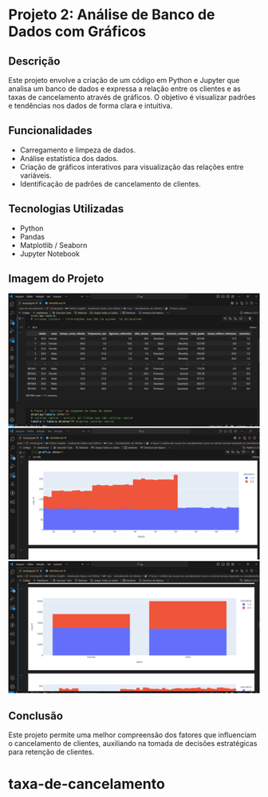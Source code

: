 # Projeto 2: Análise de Banco de Dados com Gráficos

## Descrição
Este projeto envolve a criação de um código em Python e Jupyter que analisa um banco de dados e expressa a relação entre os clientes e as taxas de cancelamento através de gráficos. O objetivo é visualizar padrões e tendências nos dados de forma clara e intuitiva.

## Funcionalidades
- Carregamento e limpeza de dados.
- Análise estatística dos dados.
- Criação de gráficos interativos para visualização das relações entre variáveis.
- Identificação de padrões de cancelamento de clientes.

## Tecnologias Utilizadas
- Python
- Pandas
- Matplotlib / Seaborn
- Jupyter Notebook

## Imagem do Projeto
<img src="./pictures/tabela.png">
<img src="./pictures/grafico1.png">
<img src="./pictures/grafico2.png">

## Conclusão
Este projeto permite uma melhor compreensão dos fatores que influenciam o cancelamento de clientes, auxiliando na tomada de decisões estratégicas para retenção de clientes.
# taxa-de-cancelamento